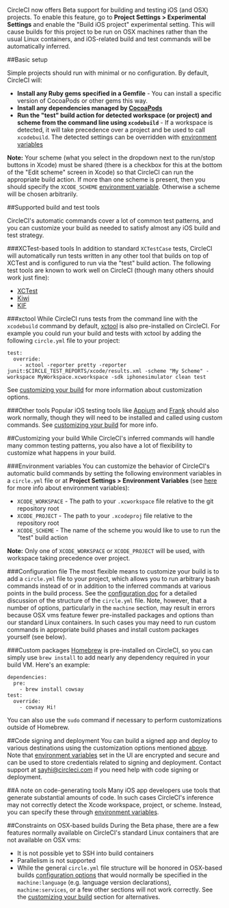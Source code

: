 <!--

title: Test iOS applications
short_title: iOS
last_updated: December 17, 2014

-->

CircleCI now offers Beta support for building and testing iOS (and OSX) projects.
To enable this feature, go to **Project Settings > Experimental Settings** and
enable the "Build iOS project" experimental setting. This will cause builds for
this project to be run on OSX machines rather than the usual Linux containers,
and iOS-related build and test commands will be automatically inferred.


##Basic setup

Simple projects should run with minimal or no configuration. By default, CircleCI will:

* **Install any Ruby gems specified in a Gemfile** - You can install a specific version of CocoaPods or other gems this way.
* **Install any dependencies managed by [CocoaPods](http://cocoapods.org/)**
* **Run the "test" build action for detected workspace (or project) and scheme
from the command line using `xcodebuild`** - If a workspace is detected, it will take precedence
over a project and be used to call `xcodebuild`. The detected settings can be overridden with [environment variables](#environment-variables)

**Note:** Your scheme (what you select in the dropdown next to the
run/stop buttons in Xcode) must be shared (there is a checkbox for this at the bottom of
the "Edit scheme" screen in Xcode) so that CircleCI can run the appropriate build action.
If more than one scheme is present, then you should specify the
`XCODE_SCHEME` [environment variable](/docs/environment-variables#custom). Otherwise a
scheme will be chosen arbitrarily.


##Supported build and test tools

CircleCI's automatic commands cover a lot of common test patterns, and you can customize your build
as needed to satisfy almost any iOS build and test strategy.

###XCTest-based tools
In addition to standard `XCTestCase` tests, CircleCI will automatically run tests
written in any other tool that builds on top of XCTest and is configured to run
via the "test" build action. The following test tools are known to work well on CircleCI
(though many others should work just fine):

* [XCTest](https://developer.apple.com/library/ios/documentation/DeveloperTools/Conceptual/testing_with_xcode/Introduction/Introduction.html)
* [Kiwi](https://github.com/kiwi-bdd/Kiwi)
* [KIF](https://github.com/kif-framework/KIF)

###xctool
While CircleCI runs tests from the command line with the `xcodebuild` command by
default, [xctool](https://github.com/facebook/xctool) is also pre-installed on
CircleCI. For example you could run your build and tests with xctool by adding
the following `circle.yml` file to your project:

```
test:
  override:
    - xctool -reporter pretty -reporter junit:$CIRCLE_TEST_REPORTS/xcode/results.xml -scheme "My Scheme" -workspace MyWorkspace.xcworkspace -sdk iphonesimulator clean test
```

See [customizing your build](#customizing-your-build) for more information about customization options.

###Other tools
Popular iOS testing tools like [Appium](http://appium.io/) and [Frank](http://www.testingwithfrank.com/) should also
work normally, though they will need to be installed and called using custom commands.
See [customizing your build](#customizing-your-build) for more info.


##Customizing your build
While CircleCI's inferred commands will handle many common testing patterns, you also
have a lot of flexibility to customize what happens in your build.

###Environment variables
You can customize the behavior of CircleCI's automatic build commands by setting
the following environment variables in a `circle.yml` file or at **Project Settings > Environment Variables** (see [here](/docs/environment-variables#custom) for more info
about environment variables):

* `XCODE_WORKSPACE` - The path to your `.xcworkspace` file relative to the git repository root
* `XCODE_PROJECT` - The path to your `.xcodeproj` file relative to the repository root
* `XCODE_SCHEME` - The name of the scheme you would like to use to run the "test" build action

**Note:** Only one of `XCODE_WORKSPACE` or `XCODE_PROJECT` will be used, with workspace taking
precedence over project.

###Configuration file
The most flexible means to customize your build is to add a `circle.yml` file to your project,
which allows you to run arbitrary bash commands instead of or in addition to the inferred commands
at various points in the build process. See the [configuration doc](/docs/configuration) for
a detailed discussion of the structure of the `circle.yml` file. Note, however, that
a number of options, particularly in the `machine` section, may result in errors because
OSX vms feature fewer pre-installed packages and options than our standard Linux containers.
In such cases you may need to run custom commands in appropriate build phases and install
custom packages yourself (see below).

###Custom packages
[Homebrew](http://brew.sh/) is pre-installed on CircleCI, so you can simply use `brew install`
to add nearly any dependency required in your build VM. Here's an example:
```
dependencies:
  pre:
    - brew install cowsay
test:
  override:
    - cowsay Hi!
```

You can also use the `sudo` command if necessary to perform customizations outside of Homebrew.

##Code signing and deployment
You can build a signed app and deploy to various destinations using the customization options
mentioned [above](#customizing-your-build). Note that [environment variables](/docs/environment-variables#custom) set in
the UI are encrypted and secure and can be used to store credentials related to signing and deployment.
Contact support at [sayhi@circleci.com](mailto:sayhi@circleci.com) if you need help with code signing
or deployment.

##A note on code-generating tools
Many iOS app developers use tools that generate substantial amounts of code. In such
cases CircleCI's inference may not correctly detect the Xcode workspace, project, or
scheme. Instead, you can specify these through [environment variables](/docs/environment-variables#custom).


##Constraints on OSX-based builds
During the Beta phase, there are a few features normally available on CircleCI's standard
Linux containers that are not available on OSX vms:

* It is not possible yet to SSH into build containers
* Parallelism is not supported
* While the general `circle.yml` file structure will be honored in OSX-based builds
[configuration options](/docs/configuration) that would normally be specified in the
`machine:language` (e.g. language version declarations), `machine:services`,
or a few other sections will not work correctly.
See the [customizing your build](#customizing-your-build) section for alternatives.

